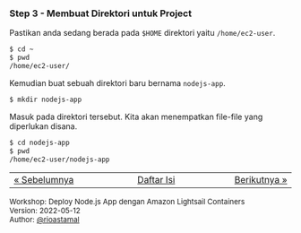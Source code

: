 
### <a name="step-3"></a>Step 3 - Membuat Direktori untuk Project

Pastikan anda sedang berada pada `$HOME` direktori yaitu `/home/ec2-user`.

```sh
$ cd ~
$ pwd 
/home/ec2-user/
```

Kemudian buat sebuah direktori baru bernama `nodejs-app`.

```sh
$ mkdir nodejs-app
```

Masuk pada direktori tersebut. Kita akan menempatkan file-file yang diperlukan disana.

```sh
$ cd nodejs-app
$ pwd
/home/ec2-user/nodejs-app
```


<table border="0" style="width: 100%; display: table;"><tr><td><a href="STEP-2.md">&laquo; Sebelumnya</td><td align="center"><a href="README.md">Daftar Isi</a></td><td align="right"><a href="STEP-4.md">Berikutnya &raquo;</a></td></tr></table>
<p class="line" style="font-size: small;">
  <span style="display:block">Workshop: Deploy Node.js App dengan Amazon Lightsail Containers</span>
  <span style="display:block">Version: 2022-05-12</span>
  <span style="display:block">Author: <a href="https://github.com/rioastamal">@rioastamal</a></span>
</p>
